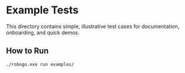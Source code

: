 # Example Tests

This directory contains simple, illustrative test cases for documentation, onboarding, and quick demos.

## How to Run

```bash
./robogo.exe run examples/
``` 